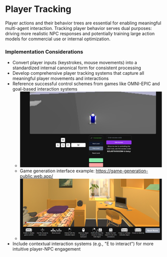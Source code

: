 # Player Tracking

Player actions and their behavior trees are essential for enabling meaningful multi-agent interaction. Tracking player behavior serves dual purposes: driving more realistic NPC responses and potentially training large action models for commercial use or internal optimization.

### Implementation Considerations
- Convert player inputs (keystrokes, mouse movements) into a standardized internal canonical form for consistent processing
- Develop comprehensive player tracking systems that capture all meaningful player movements and interactions
- Reference successful control schemes from games like OMNI-EPIC and goal-based interaction systems
  - ![A screenshot of a video game Description automatically generated](../images/media/image1.png)
  - Game generation interface example: <https://game-generation-public.web.app/>
  - ![A screenshot of a video game Description automatically generated](../images/media/image2.png)
- Include contextual interaction systems (e.g., "E to interact") for more intuitive player-NPC engagement
